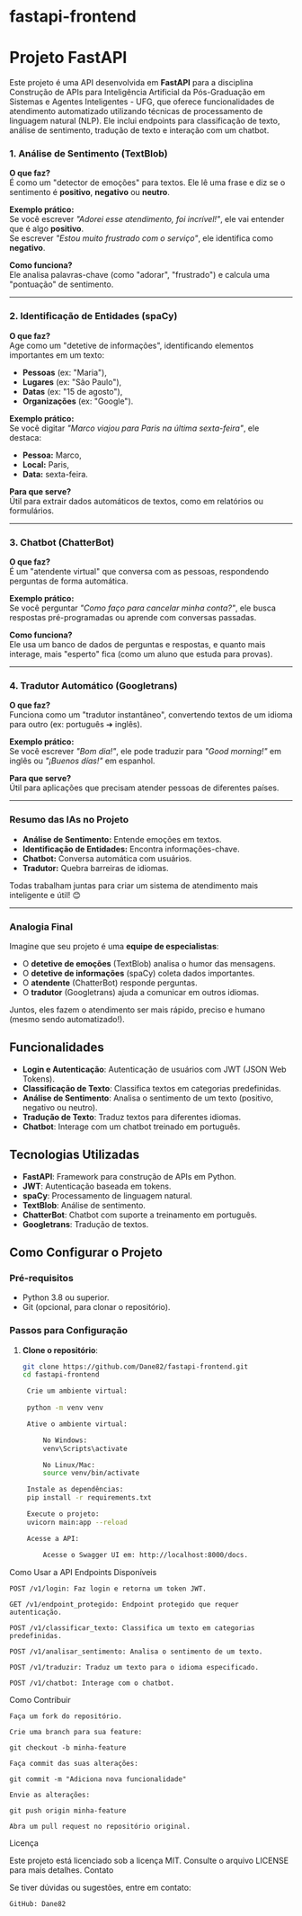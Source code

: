 # fastapi-frontend


# Projeto FastAPI 

Este projeto é uma API desenvolvida em **FastAPI** para a disciplina Construção de APIs para Inteligência Artificial da Pós-Graduação em Sistemas e Agentes Inteligentes - UFG,  que oferece funcionalidades de atendimento automatizado utilizando técnicas de processamento de linguagem natural (NLP). Ele inclui endpoints para classificação de texto, análise de sentimento, tradução de texto e interação com um chatbot.



### **1. Análise de Sentimento (TextBlob)**  
**O que faz?**  
É como um "detector de emoções" para textos. Ele lê uma frase e diz se o sentimento é **positivo**, **negativo** ou **neutro**.  

**Exemplo prático:**  
Se você escrever *"Adorei esse atendimento, foi incrível!"*, ele vai entender que é algo **positivo**.  
Se escrever *"Estou muito frustrado com o serviço"*, ele identifica como **negativo**.  

**Como funciona?**  
Ele analisa palavras-chave (como "adorar", "frustrado") e calcula uma "pontuação" de sentimento.  

---

### **2. Identificação de Entidades (spaCy)**  
**O que faz?**  
Age como um "detetive de informações", identificando elementos importantes em um texto:  
- **Pessoas** (ex: "Maria"),  
- **Lugares** (ex: "São Paulo"),  
- **Datas** (ex: "15 de agosto"),  
- **Organizações** (ex: "Google").  

**Exemplo prático:**  
Se você digitar *"Marco viajou para Paris na última sexta-feira"*, ele destaca:  
- **Pessoa:** Marco,  
- **Local:** Paris,  
- **Data:** sexta-feira.  

**Para que serve?**  
Útil para extrair dados automáticos de textos, como em relatórios ou formulários.  

---

### **3. Chatbot (ChatterBot)**  
**O que faz?**  
É um "atendente virtual" que conversa com as pessoas, respondendo perguntas de forma automática.  

**Exemplo prático:**  
Se você perguntar *"Como faço para cancelar minha conta?"*, ele busca respostas pré-programadas ou aprende com conversas passadas.  

**Como funciona?**  
Ele usa um banco de dados de perguntas e respostas, e quanto mais interage, mais "esperto" fica (como um aluno que estuda para provas).  

---

### **4. Tradutor Automático (Googletrans)**  
**O que faz?**  
Funciona como um "tradutor instantâneo", convertendo textos de um idioma para outro (ex: português ➔ inglês).  

**Exemplo prático:**  
Se você escrever *"Bom dia!"*, ele pode traduzir para *"Good morning!"* em inglês ou *"¡Buenos días!"* em espanhol.  

**Para que serve?**  
Útil para aplicações que precisam atender pessoas de diferentes países.  

---

### **Resumo das IAs no Projeto**  
- **Análise de Sentimento:** Entende emoções em textos.  
- **Identificação de Entidades:** Encontra informações-chave.  
- **Chatbot:** Conversa automática com usuários.  
- **Tradutor:** Quebra barreiras de idiomas.  

Todas trabalham juntas para criar um sistema de atendimento mais inteligente e útil! 😊  

---

### **Analogia Final**  
Imagine que seu projeto é uma **equipe de especialistas**:  
- O **detetive de emoções** (TextBlob) analisa o humor das mensagens.  
- O **detetive de informações** (spaCy) coleta dados importantes.  
- O **atendente** (ChatterBot) responde perguntas.  
- O **tradutor** (Googletrans) ajuda a comunicar em outros idiomas.  

Juntos, eles fazem o atendimento ser mais rápido, preciso e humano (mesmo sendo automatizado!).


## Funcionalidades

- **Login e Autenticação**: Autenticação de usuários com JWT (JSON Web Tokens).
- **Classificação de Texto**: Classifica textos em categorias predefinidas.
- **Análise de Sentimento**: Analisa o sentimento de um texto (positivo, negativo ou neutro).
- **Tradução de Texto**: Traduz textos para diferentes idiomas.
- **Chatbot**: Interage com um chatbot treinado em português.

## Tecnologias Utilizadas

- **FastAPI**: Framework para construção de APIs em Python.
- **JWT**: Autenticação baseada em tokens.
- **spaCy**: Processamento de linguagem natural.
- **TextBlob**: Análise de sentimento.
- **ChatterBot**: Chatbot com suporte a treinamento em português.
- **Googletrans**: Tradução de textos.

## Como Configurar o Projeto

### Pré-requisitos

- Python 3.8 ou superior.
- Git (opcional, para clonar o repositório).

### Passos para Configuração

1. **Clone o repositório**:
   ```bash
   git clone https://github.com/Dane82/fastapi-frontend.git
   cd fastapi-frontend

    Crie um ambiente virtual:
    
    python -m venv venv

    Ative o ambiente virtual:

        No Windows:     
        venv\Scripts\activate

        No Linux/Mac:
        source venv/bin/activate

    Instale as dependências:
    pip install -r requirements.txt

    Execute o projeto:
    uvicorn main:app --reload

    Acesse a API:

        Acesse o Swagger UI em: http://localhost:8000/docs.

Como Usar a API
Endpoints Disponíveis

    POST /v1/login: Faz login e retorna um token JWT.

    GET /v1/endpoint_protegido: Endpoint protegido que requer autenticação.

    POST /v1/classificar_texto: Classifica um texto em categorias predefinidas.

    POST /v1/analisar_sentimento: Analisa o sentimento de um texto.

    POST /v1/traduzir: Traduz um texto para o idioma especificado.

    POST /v1/chatbot: Interage com o chatbot.


Como Contribuir

    Faça um fork do repositório.

    Crie uma branch para sua feature:
 
    git checkout -b minha-feature

    Faça commit das suas alterações:
    
    git commit -m "Adiciona nova funcionalidade"

    Envie as alterações:
    
    git push origin minha-feature

    Abra um pull request no repositório original.

Licença

Este projeto está licenciado sob a licença MIT. Consulte o arquivo LICENSE para mais detalhes.
Contato

Se tiver dúvidas ou sugestões, entre em contato:

  

    GitHub: Dane82

